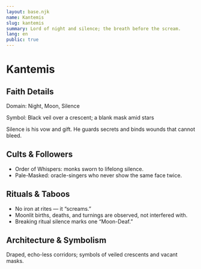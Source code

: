 ```yaml
---
layout: base.njk
name: Kantemis
slug: kantemis
summary: Lord of night and silence; the breath before the scream.
lang: en
public: true
---
```


# Kantemis

## Faith Details
Domain: Night, Moon, Silence

Symbol: Black veil over a crescent; a blank mask amid stars

Silence is his vow and gift. He guards secrets and binds wounds that cannot bleed.

## Cults & Followers

- Order of Whispers: monks sworn to lifelong silence.
- Pale-Masked: oracle-singers who never show the same face twice.

## Rituals & Taboos

- No iron at rites — it “screams.”
- Moonlit births, deaths, and turnings are observed, not interfered with.
- Breaking ritual silence marks one “Moon-Deaf.”

## Architecture & Symbolism

Draped, echo-less corridors; symbols of veiled crescents and vacant masks.
